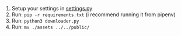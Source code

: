 1. Setup your settings in [settings.py](./settings.py)
2. Run: `pip -r requirements.txt` (i recommend running it from pipenv)
3. Run: `python3 downloader.py`
4. Run: `mv ./assets ../../public/`

